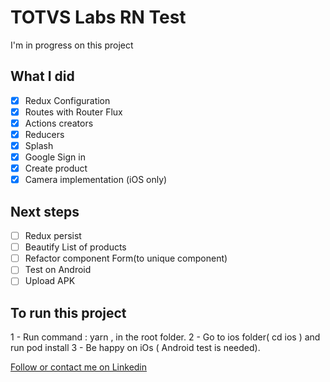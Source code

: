# TOTVS Labs RN Test

I'm in progress on this project

## What I did
 - [x] Redux Configuration
 - [x] Routes with Router Flux
 - [x] Actions creators
 - [x] Reducers
 - [x] Splash
 - [x] Google Sign in
 - [x] Create product
 - [x] Camera implementation (iOS only)

## Next steps
- [ ] Redux persist
- [ ] Beautify List of products
- [ ] Refactor component Form(to unique component)
- [ ] Test on Android
- [ ] Upload APK 
## To run this project
 1 - Run command : yarn ,  in the root folder.
 2 -  Go to ios folder( cd ios ) and run pod install
 3 - Be happy on iOs ( Android test is needed).

 
[Follow or contact me on Linkedin](https://www.linkedin.com/in/fredericobezerra/)
